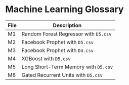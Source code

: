 # Machine Learning Glossary

| File | Description                             |
|------|-----------------------------------------|
| M1   | Random Forest Regressor with `D5.csv`   |
| M2   | Facebook Prophet with `D5.csv`          |
| M3   | Facebook Prophet with `D4.csv`          |
| M4   | XGBoost with `D5.csv`                   |
| M5   | Long Short-Term Memory with `D5.csv`    |
| M6   | Gated Recurrent Units with `D5.csv`     |
